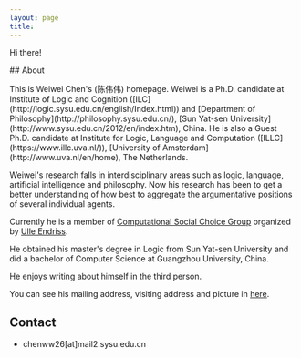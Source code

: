 ```yaml
---
layout: page
title: 
---
```


<p class="message">
  Hi there!
</p>
## About
<p  font-weight:100>
This is Weiwei Chen's (陈伟伟) homepage. Weiwei is a Ph.D. candidate at Institute of Logic and Cognition ([ILC](http://logic.sysu.edu.cn/english/Index.html)) and [Department of Philosophy](http://philosophy.sysu.edu.cn/), [Sun Yat-sen University](http://www.sysu.edu.cn/2012/en/index.htm), China. He is also a Guest Ph.D. candidate at Institute for Logic, Language and Computation ([ILLC](https://www.illc.uva.nl/)), [University of Amsterdam](http://www.uva.nl/en/home), The Netherlands.

Weiwei's research falls in interdisciplinary areas such as logic, language, artificial intelligence and philosophy. Now his research has been to get a better understanding of how best to aggregate the argumentative positions of several individual agents. 

Currently he is a member of [Computational Social Choice Group](https://staff.fnwi.uva.nl/u.endriss/group.php) organized by [Ulle Endriss](https://staff.fnwi.uva.nl/u.endriss/).

He obtained his master's degree in Logic from Sun Yat-sen University and did a bachelor of Computer Science at Guangzhou University, China.

He enjoys writing about himself in the third person.

You can see his mailing address, visiting address and picture in [here](https://www.illc.uva.nl/People/show_person.php?Person_id=Chen+W.).
</p>

## Contact
* chenww26[at]mail2.sysu.edu.cn